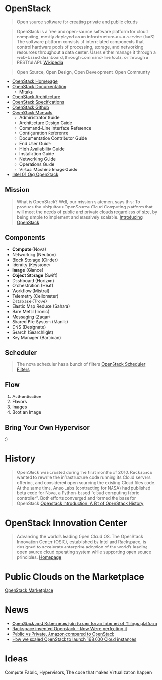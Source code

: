 # OpenStack

> Open source software for creating private and public clouds

> OpenStack is a free and open-source software platform for cloud computing, mostly deployed as an infrastructure-as-a-service (IaaS). The software platform consists of interrelated components that control hardware pools of processing, storage, and networking resources throughout a data center. Users either manage it through a web-based dashboard, through command-line tools, or through a RESTful API. [Wikipedia](https://en.wikipedia.org/wiki/OpenStack)

> Open Source, Open Design, Open Development, Open Community

- [OpenStack Homepage](http://www.openstack.org/)
- [OpenStack Documentation](http://docs.openstack.org/)
  - [Mitaka](http://docs.openstack.org/mitaka/)
- [OpenStack Architecture](http://docs.openstack.org/ops-guide/architecture.html)
- [OpenStack Specifications](http://specs.openstack.org/)
- [OpenStack Github](https://github.com/openstack)
- [OpenStack Manuals](https://github.com/openstack/openstack-manuals)
  - Administrator Guide
  - Architecture Design Guide
  - Command-Line Interface Reference
  - Configuration Reference
  - Documentation Contributor Guide
  - End User Guide
  - High Availability Guide
  - Installation Guide
  - Networking Guide
  - Operations Guide
  - Virtual Machine Image Guide
- [Intel 01 Org OpenStack](https://01.org/openstack)

## Mission

> What is OpenStack? Well, our mission statement says this: To produce the ubiquitous OpenSource Cloud Computing platform that will meet the needs of public and private clouds regardless of size, by being simple to implement and massively scalable. [Introducing OpenStack](http://www.openstack.org/blog/2010/07/introducing-openstack/)

## Components

- __Compute__ (Nova)
- Networking (Neutron)
- Block Storage (Cinder)
- Identity (Keystone)
- __Image__ (Glance)
- __Object Storage__ (Swift)
- Dashboard (Horizon)
- Orchestration (Heat)
- Workflow (Mistral)
- Telemetry (Ceilometer)
- Database (Trove)
- Elastic Map Reduce (Sahara)
- Bare Metal (Ironic)
- Messaging (Zaqar)
- Shared File System (Manila)
- DNS (Designate)
- Search (Searchlight)
- Key Manager (Barbican)

## Scheduler

> The nova scheduler has a bunch of filters [OpenStack Scheduler Filters](https://wiki.openstack.org/wiki/Scheduler_Filters)

## Flow

1. Authentication
2. Flavors
3. Images
4. Boot an Image

## Bring Your Own Hypervisor

:)

# History

> OpenStack was created during the first months of 2010. Rackspace wanted to rewrite the infrastructure code running its Cloud servers offering, and considered open sourcing the existing Cloud files code. At the same time, Anso Labs (contracting for NASA) had published beta code for Nova, a Python-based “cloud computing fabric controller”. Both efforts converged and formed the base for OpenStack [Openstack Introduction: A Bit of OpenStack History](http://docs.openstack.org/project-team-guide/introduction.html)

# OpenStack Innovation Center

> Advancing the world’s leading Open Cloud OS. The OpenStack Innovation Center (OSIC), established by Intel and Rackspace, is designed to accelerate enterprise adoption of the world’s leading open source cloud operating system while supporting open source principles. [Homepage](https://osic.org/)

# Public Clouds on the Marketplace

[OpenStack Marketplace](https://www.openstack.org/marketplace/)

# News

- [OpenStack and Kubernetes join forces for an Internet of Things platform](http://superuser.openstack.org/articles/openstack-and-kubernetes-join-forces-for-an-internet-of-things-platform)
- [Rackspace invented Openstack - Now We’re perfecting it](https://www.rackspace.com/cloud/openstack)
- [Public vs Private, Amazon compared to OpenStack](http://redhatstackblog.redhat.com/2015/05/13/public-vs-private-amazon-compared-to-openstack/)
- [How we scaled OpenStack to launch 168,000 Cloud instances](https://javacruft.wordpress.com/2014/06/18/168k-instances/)

# Ideas

Compute Fabric, Hypervisors, The code that makes Virtualization happen
